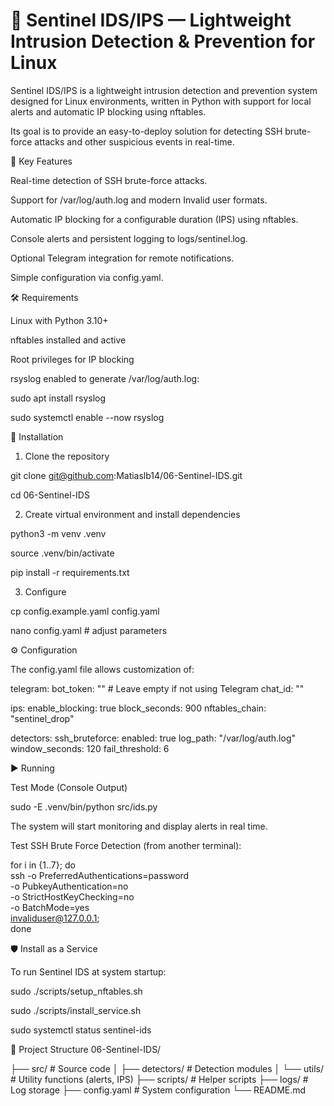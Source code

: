 # 🚨 Sentinel IDS/IPS — Lightweight Intrusion Detection & Prevention for Linux

Sentinel IDS/IPS is a lightweight intrusion detection and prevention system designed for Linux environments, written in Python with support for local alerts and automatic IP blocking using nftables.

Its goal is to provide an easy-to-deploy solution for detecting SSH brute-force attacks and other suspicious events in real-time.

📌 Key Features

Real-time detection of SSH brute-force attacks.

Support for /var/log/auth.log and modern Invalid user formats.

Automatic IP blocking for a configurable duration (IPS) using nftables.

Console alerts and persistent logging to logs/sentinel.log.

Optional Telegram integration for remote notifications.

Simple configuration via config.yaml.

🛠 Requirements

Linux with Python 3.10+

nftables installed and active

Root privileges for IP blocking

rsyslog enabled to generate /var/log/auth.log:

sudo apt install rsyslog

sudo systemctl enable --now rsyslog

🚀 Installation

1. Clone the repository

git clone git@github.com:Matiaslb14/06-Sentinel-IDS.git

cd 06-Sentinel-IDS

2. Create virtual environment and install dependencies

python3 -m venv .venv

source .venv/bin/activate

pip install -r requirements.txt

3. Configure

cp config.example.yaml config.yaml

nano config.yaml  # adjust parameters

⚙️ Configuration

The config.yaml file allows customization of:

telegram:
  bot_token: ""         # Leave empty if not using Telegram
  chat_id: ""

ips:
  enable_blocking: true
  block_seconds: 900
  nftables_chain: "sentinel_drop"

detectors:
  ssh_bruteforce:
    enabled: true
    log_path: "/var/log/auth.log"
    window_seconds: 120
    fail_threshold: 6

▶️ Running

Test Mode (Console Output)

sudo -E .venv/bin/python src/ids.py

The system will start monitoring and display alerts in real time.

Test SSH Brute Force Detection (from another terminal):

for i in {1..7}; do \
  ssh -o PreferredAuthentications=password \
      -o PubkeyAuthentication=no \
      -o StrictHostKeyChecking=no \
      -o BatchMode=yes \
      invaliduser@127.0.0.1; \
done

🛡️ Install as a Service

To run Sentinel IDS at system startup:

sudo ./scripts/setup_nftables.sh

sudo ./scripts/install_service.sh

sudo systemctl status sentinel-ids

📂 Project Structure
06-Sentinel-IDS/

├── src/                # Source code
│   ├── detectors/      # Detection modules
│   └── utils/          # Utility functions (alerts, IPS)
├── scripts/            # Helper scripts
├── logs/               # Log storage
├── config.yaml         # System configuration
└── README.md
